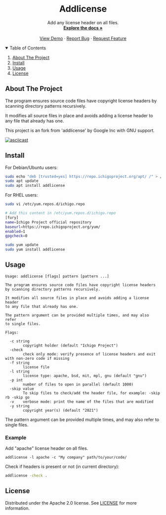 <!--
	This file is part of Ichigo.

	Ichigo is free software: you can redistribute it and/or modify
	it under the terms of the GNU General Public License as published by
	the Free Software Foundation, either version 3 of the License, or
	(at your option) any later version.

	Ichigo is distributed in the hope that it will be useful,
	but WITHOUT ANY WARRANTY; without even the implied warranty of
	MERCHANTABILITY or FITNESS FOR A PARTICULAR PURPOSE.  See the
	GNU General Public License for more details.

	You should have received a copy of the GNU General Public License
	along with Ichigo.  If not, see <https://www.gnu.org/licenses/>.
-->

<!-- PROJECT LOGO -->
<br />
<p align="center">
  <h1 align="center">Addlicense</h3>

  <p align="center">
    Add any license header on all files.
    <br />
    <a href="https://github.com/ichigoproject/addlicense"><strong>Explore the docs »</strong></a>
    <br />
    <br />
    <a href="https://github.com/ichigoproject/addlicense">View Demo</a>
    ·
    <a href="https://github.com/ichigoproject/addlicense/issues">Report Bug</a>
    ·
    <a href="https://github.com/ichigoproject/addlicense/issues">Request Feature</a>
  </p>
</p>

<!-- TABLE OF CONTENTS -->
<details open="open">
  <summary>Table of Contents</summary>
  <ol>
    <li>
      <a href="#about-the-project">About The Project</a></li>
    <li><a href="#install">Install</a></li>
    <li><a href="#usage">Usage</a></li>
    <li><a href="#License">License</a></li>
  </ol>
</details>

## About The Project

The program ensures source code files have copyright license headers
by scanning directory patterns recursively.

It modifies all source files in place and avoids adding a license header
to any file that already has one.

This project is an fork from 'addlicense' by Google Inc with GNU support.

[![asciicast](https://asciinema.org/a/TMv12JAW3AHPRfcZ80QmKTXeR.svg)](https://asciinema.org/a/TMv12JAW3AHPRfcZ80QmKTXeR)

## Install
For Debian/Ubuntu users:
```bash
sudo echo "deb [trusted=yes] https://repo.ichigoproject.org/apt/ /" > /etc/apt/sources.list.d/ichigo.list
sudo apt update
sudo apt install addlicense
```

For RHEL users:
```bash
sudo vi /etc/yum.repos.d/ichigo.repo

# Add this content in /etc/yum.repos.d/ichigo.repo 
[fury]
name=Ichigo Project official repository
baseurl=https://repo.ichigoproject.org/yum/
enabled=1
gpgcheck=0

sudo yum update
sudo yum install addlicense
```
## Usage
```
Usage: addlicense [flags] pattern [pattern ...]

The program ensures source code files have copyright license headers
by scanning directory patterns recursively.

It modifies all source files in place and avoids adding a license header
to any file that already has one.

The pattern argument can be provided multiple times, and may also refer
to single files.

Flags:

  -c string
        copyright holder (default "Ichigo Project")
  -check
        check only mode: verify presence of license headers and exit with non-zero code if missing
  -f string
        license file
  -l string
        license type: apache, bsd, mit, mpl, gnu (default "gnu")
  -p int
        number of files to open in parallel (default 1000)
  -skip value
        To skip files to check/add the header file, for example: -skip rb -skip go
  -v    verbose mode: print the name of the files that are modified
  -y string
        copyright year(s) (default "2021")
```
The pattern argument can be provided multiple times, and may also refer
to single files.

### Example
Add "apache" license header on all files.
```
addlicense -l apache -c "My company" path/to/your/code/
```

Check if headers is present or not (in current directory):
```bash
addlicense -check .
```

## License
Distributed under the Apache 2.0 license. See [LICENSE](https://github.com/ichigoproject/addlicense/blob/main/LICENSE) for more information.
